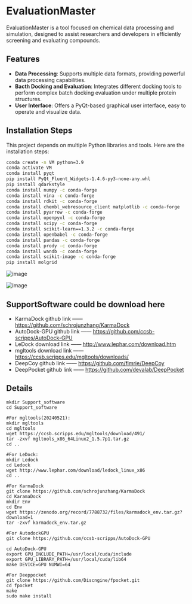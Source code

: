 # EvaluationMaster

EvaluationMaster is a tool focused on chemical data processing and simulation, designed to assist researchers and developers in efficiently screening and evaluating compounds.

## Features

- **Data Processing**: Supports multiple data formats, providing powerful data processing capabilities.
- **Bacth Docking and Evaluation**: Integrates different docking tools to perform complex batch docking evaluation under multiple protein structures.
- **User Interface**: Offers a PyQt-based graphical user interface, easy to operate and visualize data.

## Installation Steps

This project depends on multiple Python libraries and tools. Here are the installation steps:


```bash
conda create -n VM python=3.9
conda activate VM
conda install pyqt
pip install PyQt_Fluent_Widgets-1.4.6-py3-none-any.whl
pip install qdarkstyle
conda install numpy -c conda-forge
conda install vina -c conda-forge
conda install rdkit -c conda-forge
conda install chembl_webresource_client matplotlib -c conda-forge
conda install pyarrow -c conda-forge
conda install openpyxl -c conda-forge
conda install scipy -c conda-forge
conda install scikit-learn==1.3.2 -c conda-forge
conda install openbabel -c conda-forge
conda install pandas -c conda-forge
conda install prody -c conda-forge
conda install wandb -c conda-forge
conda install scikit-image -c conda-forge
pip install molgrid


```
![image](https://github.com/shenzheyuan2020/EvaluationMaster/assets/73147896/283104e4-b812-4c51-bb4c-e520116ca0ac)

![image](https://github.com/shenzheyuan2020/EvaluationMaster/assets/73147896/e1cf75a5-0499-480f-bc80-addfab20a919)


## SupportSoftware could be download here
- KarmaDock github link  ——  https://github.com/schrojunzhang/KarmaDock
- AutoDock-GPU github link ——  https://github.com/ccsb-scripps/AutoDock-GPU
- LeDock download link  ——  http://www.lephar.com/download.htm
- mgltools download link  —— https://ccsb.scripps.edu/mgltools/downloads/ 
- DeepCoy github link  ——  https://github.com/fimrie/DeepCoy
- DeepPocket github link  ——    https://github.com/devalab/DeepPocket


## Details
    mkdir Support_software
    cd Support_software
    
    #For mgltools(20240521):
    mkdir mgltools
    cd mgltools
    wget https://ccsb.scripps.edu/mgltools/download/491/
    tar -zxvf mgltools_x86_64Linux2_1.5.7p1.tar.gz
    cd ..
    
    #For LeDock:
    mkdir Ledock
    cd Ledock
    wget http://www.lephar.com/download/ledock_linux_x86
    cd ..
    
    #For KarmaDock
    git clone https://github.com/schrojunzhang/KarmaDock
    cd KaramaDock
    mkdir Env
    cd Env
    wget https://zenodo.org/record/7788732/files/karmadock_env.tar.gz?download=1
    tar -zxvf karmadock_env.tar.gz
    
    #For AutodockGPU
    git clone https://github.com/ccsb-scripps/AutoDock-GPU
    
    cd AutoDock-GPU
    export GPU_INCLUDE_PATH=/usr/local/cuda/include 
    export GPU_LIBRARY_PATH=/usr/local/cuda/lib64 
    make DEVICE=GPU NUMWI=64

    #For Deeppocket
    git clone https://github.com/Discngine/fpocket.git
    cd fpocket
    make
    sudo make install

    
